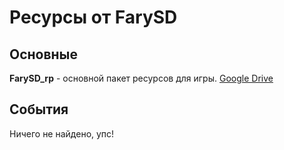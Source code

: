 # Ресурсы от FarySD

## Основные

**FarySD_rp** - основной пакет ресурсов для игры. [Google Drive](https://drive.google.com/file/d/1i3miA5CZzd2XOPBACDl-nRFPVxLl3X1u/view?usp=drive_link)

## События

Ничего не найдено, упс!
